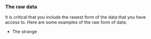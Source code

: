 ### The raw data

It is critical that you include the rawest form of the data that you have access to. Here are some examples of the
raw form of data:

* The strange 